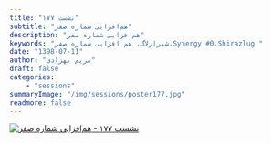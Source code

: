 ```yaml
---
title: "نشست ۱۷۷"
subtitle: "هم‌افزایی شماره صفر"
description: "هم‌افزایی شماره صفر"
keywords: "شیرازلاگ، هم افزایی شماره صفر،Synergy #0،Shirazlug "
date: "1398-07-11"
author: "مریم بهزادی"
draft: false
categories:
    - "sessions"
summaryImage: "/img/sessions/poster177.jpg"
readmore: false
---
```

[![نشست ۱۷۷ - هم‌افزایی شماره صفر](/img/sessions/poster177.jpg)](/img/sessions/poster177.jpg)